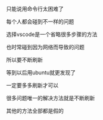 只能说用命令行太困难了

每个人都会碰到不一样的问题

选择vscode是一个省略很多步骤的方法

也时常碰到因为网络而导致的问题

所以要不断刷新

等到以后用ubuntu就更发现了

一定要多多刷新才可以

很多问题唯一的解决方法就是不断刷新

其他的方法全部都是假的
